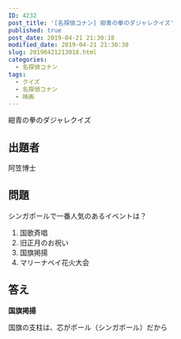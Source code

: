 ```yaml
---
ID: 4232
post_title: '[名探偵コナン] 紺青の拳のダジャレクイズ'
published: true
post_date: 2019-04-21 21:30:18
modified_date: 2019-04-21 21:30:30
slug: 20190421213018.html
categories:
  - 名探偵コナン
tags:
  - クイズ
  - 名探偵コナン
  - 映画
---
```

紺青の拳のダジャレクイズ

<!--more-->

## 出題者
阿笠博士

## 問題

シンガポールで一番人気のあるイベントは？

1. 国歌斉唱
2. 旧正月のお祝い
3. 国旗掲揚
4. マリーナベイ花火大会

## 答え

**国旗掲揚**

国旗の支柱は、芯がポール（シンガポール）だから